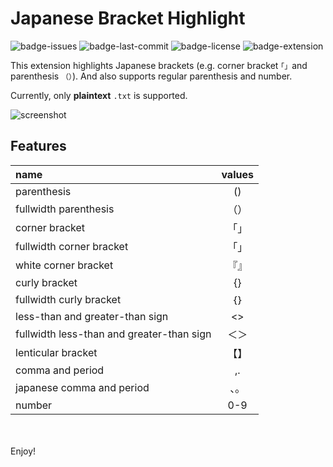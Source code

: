 # Japanese Bracket Highlight

![badge-issues](https://img.shields.io/github/issues/wakahh/Japanese-Bracket-Highlight)
![badge-last-commit](https://img.shields.io/github/last-commit/wakahh/Japanese-Bracket-Highlight)
![badge-license](https://img.shields.io/github/license/wakahh/Japanese-Bracket-Highlight)
![badge-extension](https://img.shields.io/static/v1?label=extension&message=vscode&color=blue)

This extension highlights Japanese brackets (e.g. corner bracket `｢」`and parenthesis `（）`).
And also supports regular parenthesis and number.

Currently, only **plaintext** `.txt` is supported.

![screenshot](https://user-images.githubusercontent.com/21255871/144613454-dd46c70c-9d88-4579-aefa-7338c6c7e7f2.png)

## Features

| name | values |
| :--- | :-----: |
| parenthesis |()|
| fullwidth parenthesis |（）|
| corner bracket |｢｣|
| fullwidth corner bracket |「」|
| white corner bracket | 『』 |
| curly bracket | {} |
| fullwidth curly bracket | ｛｝ |
| less-than and greater-than sign | <> |
| fullwidth less-than and greater-than sign | ＜＞ |
| lenticular bracket | 【】 |
| comma and period | ,. |
| japanese comma and period | 、。 |
| number | 0-9 |

<br>
<br>
Enjoy!